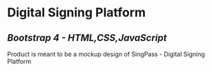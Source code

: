 # Digital Signing Platform
## *Bootstrap 4 - HTML,CSS,JavaScript*

Product is meant to be a mockup design of SingPass - Digital Signing Platform
